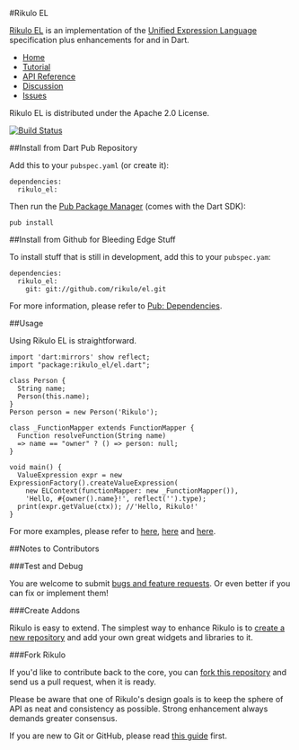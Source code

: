 #Rikulo EL

[Rikulo EL](http://rikulo.org) is an implementation of the [Unified Expression
 Language](http://en.wikipedia.org/wiki/Unified_Expression_Language) 
 specification plus enhancements for and in Dart. 

* [Home](http://rikulo.org)
* [Tutorial](http://blog.rikulo.org/posts/2012/Sep/Tutorial/rikulo-el-an-expression-language-for-and-in-dart/)
* [API Reference](http://api.rikulo.org/el/latest/)
* [Discussion](http://stackoverflow.com/questions/tagged/rikulo)
* [Issues](https://github.com/rikulo/el/issues)

Rikulo EL is distributed under the Apache 2.0 License.

[![Build Status](https://drone.io/github.com/rikulo/el/status.png)](https://drone.io/github.com/rikulo/el/latest)

##Install from Dart Pub Repository

Add this to your `pubspec.yaml` (or create it):

    dependencies:
      rikulo_el:

Then run the [Pub Package Manager](http://pub.dartlang.org/doc) (comes with the Dart SDK):

    pub install

##Install from Github for Bleeding Edge Stuff

To install stuff that is still in development, add this to your `pubspec.yam`:

    dependencies:
      rikulo_el:
        git: git://github.com/rikulo/el.git

For more information, please refer to [Pub: Dependencies](http://pub.dartlang.org/doc/pubspec.html#dependencies).

##Usage

Using Rikulo EL is straightforward.

	import 'dart:mirrors' show reflect;
    import "package:rikulo_el/el.dart";

    class Person {
      String name;
      Person(this.name);
    }
    Person person = new Person('Rikulo');

    class _FunctionMapper extends FunctionMapper {
      Function resolveFunction(String name)
      => name == "owner" ? () => person: null;
    }

    void main() {
      ValueExpression expr = new ExpressionFactory().createValueExpression(
        new ELContext(functionMapper: new _FunctionMapper()),
        'Hello, #{owner().name}!', reflect('').type);
      print(expr.getValue(ctx)); //'Hello, Rikulo!'
    }

For more examples, please refer to [here](https://github.com/rikulo/el/blob/master/test/ValueExpressionImpl_test.dart), [here](https://github.com/rikulo/el/blob/master/test/MethodExpressionImpl_test.dart) and [here](https://github.com/rikulo/el/blob/master/test/ELEval_test.dart).

##Notes to Contributors

###Test and Debug

You are welcome to submit [bugs and feature requests](https://github.com/rikulo/el/issues). Or even better if you can fix or implement them!

###Create Addons

Rikulo is easy to extend. The simplest way to enhance Rikulo is to [create a new repository](https://help.github.com/articles/create-a-repo) and add your own great widgets and libraries to it.

###Fork Rikulo

If you'd like to contribute back to the core, you can [fork this repository](https://help.github.com/articles/fork-a-repo) and send us a pull request, when it is ready.

Please be aware that one of Rikulo's design goals is to keep the sphere of API as neat and consistency as possible. Strong enhancement always demands greater consensus.

If you are new to Git or GitHub, please read [this guide](https://help.github.com/) first.
